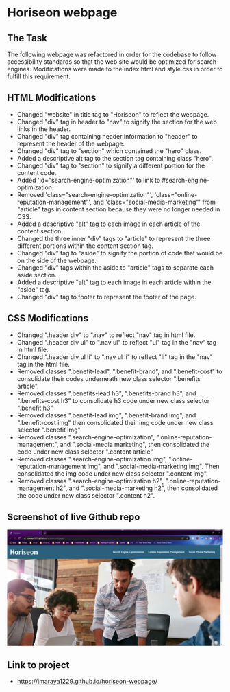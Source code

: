 # Horiseon webpage

## The Task
The following webpage was refactored in order for the codebase to follow accessibility standards so that the web site would be optimized for search engines. Modifications were made to the index.html and style.css in order to fulfill this requirement. 

## HTML Modifications
* Changed "website" in title tag to "Horiseon" to reflect the webpage.
* Changed "div" tag in header to "nav" to signify the section for the web links in the header.
* Changed "div" tag containing header information to "header" to represent the header of the webpage.
* Changed "div" tag to "section" which contained the "hero" class.
* Added a descriptive alt tag to the section tag containing class "hero".
* Changed "div" tag to "section" to signify a different portion for the content code.
* Added 'id="search-engine-optimization"' to link to #search-engine-optimization.
* Removed 'class="search-engine-optimization"', 'class="online-reputation-management"', and 'class="social-media-marketing"' from "article" tags in content section because they were no longer needed in CSS.
* Added a descriptive "alt" tag to each image in each article of the content section.
* Changed the three inner "div" tags to "article" to represent the three different portions within the content section tag.
* Changed "div" tag to "aside" to signify the portion of code that would be on the side of the webpage. 
* Changed "div" tags within the aside to "article" tags to separate each aside section.
* Added a descriptive "alt" tag to each image in each article within the "aside" tag.
* Changed "div" tag to footer to represent the footer of the page.

## CSS Modifications
* Changed ".header div" to ".nav" to reflect "nav" tag in html file. 
* Changed ".header div ul" to ".nav ul" to reflect "ul" tag in the "nav" tag in html file. 
* Changed ".header div ul li" to ".nav ul li" to reflect "li" tag in the "nav" tag in the html file. 
* Removed classes ".benefit-lead", ".benefit-brand", and ".benefit-cost" to consolidate their codes underneath new class selector ".benefits article".
* Removed classes ".benefits-lead h3", ".benefits-brand h3", and ".benefits-cost h3" to consolidate h3 code under new class selector ".benefit h3"
* Removed classes ".benefit-lead img", ".benefit-brand img", and ".benefit-cost img" then consolidated their img code under new class selector ".benefit img"
* Removed classes ".search-engine-optimization", ".online-reputation-management", and ".social-media marketing", then consolidated the code under new class selector ".content article"
* Removed classes ".search-engine-optimization img", ".online-reputation-management img", and ".social-media-marketing img". Then consolidated the img code under new class selector ".content img".
* Removed classes ".search-engine-optimization h2", ".online-reputation-management h2", and ".social-media-marketing h2", then consolidated the code under new class selector ".content h2".

## Screenshot of live Github repo
![screenshot](assets/images/github-horiseon-webpage-screenshot.png)

## Link to project
* https://jmaraya1229.github.io/horiseon-webpage/